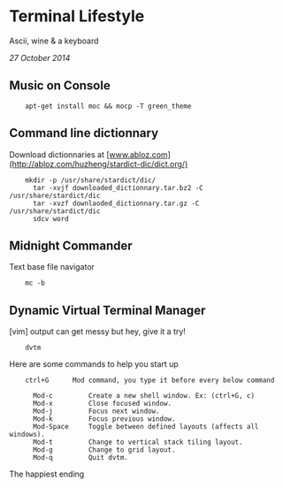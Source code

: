 <h1 class="header">Terminal Lifestyle</h1>

Ascii, wine & a keyboard

*27 October 2014*

## Music on Console

		apt-get install moc && mocp -T green_theme


## Command line dictionnary

Download dictionnaries at [www.abloz.com](http://abloz.com/huzheng/stardict-dic/dict.org/)

		mkdir -p /usr/share/stardict/dic/
		  tar -xvjf downloaded_dictionnary.tar.bz2 -C /usr/share/stardict/dic
		  tar -xvzf downlaoded_dictionnary.tar.gz -C /usr/share/stardict/dic
		  sdcv word


## Midnight Commander
Text base file navigator

		mc -b


## Dynamic Virtual Terminal Manager

[vim] output can get messy but hey, give it a try!

		dvtm

Here are some commands to help you start up

		ctrl+G		Mod command, you type it before every below command

		  Mod-c  		Create a new shell window. Ex: (ctrl+G, c)
		  Mod-x  		Close focused window.
		  Mod-j  		Focus next window.
		  Mod-k  		Focus previous window.
		  Mod-Space  	Toggle between defined layouts (affects all windows).
		  Mod-t  		Change to vertical stack tiling layout.
		  Mod-g  		Change to grid layout.
		  Mod-q  		Quit dvtm.

<p class="footer">The happiest ending</p>